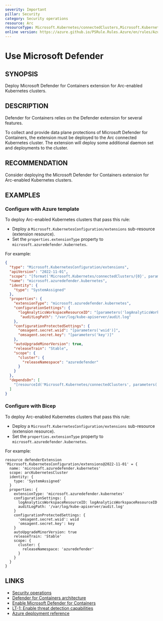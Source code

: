 ```yaml
---
severity: Important
pillar: Security
category: Security operations
resource: Arc
resourceType: Microsoft.Kubernetes/connectedClusters,Microsoft.KubernetesConfiguration/extensions
online version: https://azure.github.io/PSRule.Rules.Azure/en/rules/Azure.Arc.Kubernetes.Defender/
---
```


# Use Microsoft Defender

## SYNOPSIS

Deploy Microsoft Defender for Containers extension for Arc-enabled Kubernetes clusters.

## DESCRIPTION

Defender for Containers relies on the Defender extension for several features.

To collect and provide data plane protections of Microsoft Defender for Containers, the extension must be deployed to the Arc connected Kubernetes cluster.
The extension will deploy some additional daemon set and deployments to the cluster.

## RECOMMENDATION

Consider deploying the Microsoft Defender for Containers extension for Arc-enabled Kubernetes clusters.

## EXAMPLES

### Configure with Azure template

To deploy Arc-enabled Kubernetes clusters that pass this rule:

- Deploy a `Microsoft.KubernetesConfiguration/extensions` sub-resource (extension resource).
- Set the `properties.extensionType` property to `microsoft.azuredefender.kubernetes`.

For example:

```json
{
  "type": "Microsoft.KubernetesConfiguration/extensions",
  "apiVersion": "2022-11-01",
  "scope": "[format('Microsoft.Kubernetes/connectedClusters/{0}', parameters('name'))]",
  "name": "microsoft.azuredefender.kubernetes",
  "identity": {
    "type": "SystemAssigned"
  },
  "properties": {
    "extensionType": "microsoft.azuredefender.kubernetes",
    "configurationSettings": {
      "logAnalyticsWorkspaceResourceID": "[parameters('logAnalyticsWorkspaceResourceID')]",
       "auditLogPath": "/var/log/kube-apiserver/audit.log"
    },
    "configurationProtectedSettings": {
      "omsagent.secret.wsid": "[parameters('wsid')]",
      "omsagent.secret.key": "[parameters('key')]"
    },
    "autoUpgradeMinorVersion": true,
    "releaseTrain": "Stable",
    "scope": {
      "cluster": {
        "releaseNamespace": "azuredefender"
      }
    }
  },
  "dependsOn": [
    "[resourceId('Microsoft.Kubernetes/connectedClusters', parameters('name'))]"
  ]
}
```

### Configure with Bicep

To deploy Arc-enabled Kubernetes clusters that pass this rule:

- Deploy a `Microsoft.KubernetesConfiguration/extensions` sub-resource (extension resource).
- Set the `properties.extensionType` property to `microsoft.azuredefender.kubernetes`.

For example:

```bicep
resource defenderExtension 'Microsoft.KubernetesConfiguration/extensions@2022-11-01' = {
  name: 'microsoft.azuredefender.kubernetes'
  scope: arcKubernetesCluster
  identity: {
    type: 'SystemAssigned'
  }
  properties: {
    extensionType: 'microsoft.azuredefender.kubernetes'
    configurationSettings: {
      logAnalyticsWorkspaceResourceID: logAnalyticsWorkspaceResourceID
      auditLogPath: '/var/log/kube-apiserver/audit.log'
    }
    configurationProtectedSettings: {
      'omsagent.secret.wsid': wsid
      'omsagent.secret.key': key
    }
    autoUpgradeMinorVersion: true
    releaseTrain: 'Stable'
    scope: {
      cluster: {
        releaseNamespace: 'azuredefender'
      }
    }
  }
}
```

## LINKS

- [Security operations](https://learn.microsoft.com/azure/architecture/framework/security/security-operations)
- [Defender for Containers architecture](https://learn.microsoft.com/azure/defender-for-cloud/defender-for-containers-architecture)
- [Enable Microsoft Defender for Containers](https://learn.microsoft.com/azure/defender-for-cloud/defender-for-containers-enable?pivots=defender-for-container-arc)
- [LT-1: Enable threat detection capabilities](https://learn.microsoft.com/security/benchmark/azure/baselines/azure-arc-enabled-kubernetes-security-baseline#lt-1-enable-threat-detection-capabilities)
- [Azure deployment reference](https://learn.microsoft.com/azure/templates/microsoft.kubernetesconfiguration/extensions)
